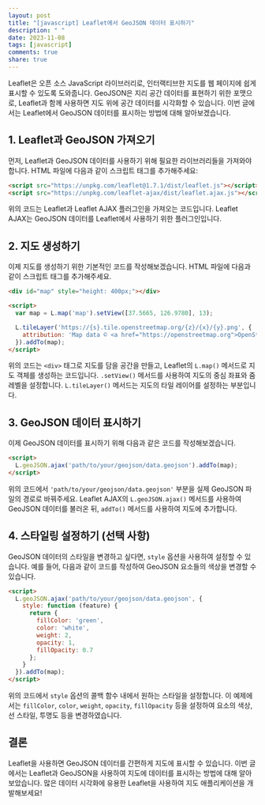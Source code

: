 ```yaml
---
layout: post
title: "[javascript] Leaflet에서 GeoJSON 데이터 표시하기"
description: " "
date: 2023-11-08
tags: [javascript]
comments: true
share: true
---
```


Leaflet은 오픈 소스 JavaScript 라이브러리로, 인터랙티브한 지도를 웹 페이지에 쉽게 표시할 수 있도록 도와줍니다. GeoJSON은 지리 공간 데이터를 표현하기 위한 포맷으로, Leaflet과 함께 사용하면 지도 위에 공간 데이터를 시각화할 수 있습니다. 이번 글에서는 Leaflet에서 GeoJSON 데이터를 표시하는 방법에 대해 알아보겠습니다.

## 1. Leaflet과 GeoJSON 가져오기

먼저, Leaflet과 GeoJSON 데이터를 사용하기 위해 필요한 라이브러리들을 가져와야 합니다. HTML 파일에 다음과 같이 스크립트 태그를 추가해주세요:

```html
<script src="https://unpkg.com/leaflet@1.7.1/dist/leaflet.js"></script>
<script src="https://unpkg.com/leaflet-ajax/dist/leaflet.ajax.js"></script>
```

위의 코드는 Leaflet과 Leaflet AJAX 플러그인을 가져오는 코드입니다. Leaflet AJAX는 GeoJSON 데이터를 Leaflet에서 사용하기 위한 플러그인입니다.

## 2. 지도 생성하기

이제 지도를 생성하기 위한 기본적인 코드를 작성해보겠습니다. HTML 파일에 다음과 같이 스크립트 태그를 추가해주세요.

```html
<div id="map" style="height: 400px;"></div>

<script>
  var map = L.map('map').setView([37.5665, 126.9780], 13);

  L.tileLayer('https://{s}.tile.openstreetmap.org/{z}/{x}/{y}.png', {
    attribution: 'Map data © <a href="https://openstreetmap.org">OpenStreetMap</a> contributors'
  }).addTo(map);
</script>
```

위의 코드는 `<div>` 태그로 지도를 담을 공간을 만들고, Leaflet의 `L.map()` 메서드로 지도 객체를 생성하는 코드입니다. `.setView()` 메서드를 사용하여 지도의 중심 좌표와 줌 레벨을 설정합니다. `L.tileLayer()` 메서드는 지도의 타일 레이어를 설정하는 부분입니다.

## 3. GeoJSON 데이터 표시하기

이제 GeoJSON 데이터를 표시하기 위해 다음과 같은 코드를 작성해보겠습니다.

```html
<script>
  L.geoJSON.ajax('path/to/your/geojson/data.geojson').addTo(map);
</script>
```

위의 코드에서 `'path/to/your/geojson/data.geojson'` 부분을 실제 GeoJSON 파일의 경로로 바꿔주세요. Leaflet AJAX의 `L.geoJSON.ajax()` 메서드를 사용하여 GeoJSON 데이터를 불러온 뒤, `addTo()` 메서드를 사용하여 지도에 추가합니다.

## 4. 스타일링 설정하기 (선택 사항)

GeoJSON 데이터의 스타일을 변경하고 싶다면, `style` 옵션을 사용하여 설정할 수 있습니다. 예를 들어, 다음과 같이 코드를 작성하여 GeoJSON 요소들의 색상을 변경할 수 있습니다.

```html
<script>
  L.geoJSON.ajax('path/to/your/geojson/data.geojson', {
    style: function (feature) {
      return {
        fillColor: 'green',
        color: 'white',
        weight: 2,
        opacity: 1,
        fillOpacity: 0.7
      };
    }
  }).addTo(map);
</script>
```

위의 코드에서 `style` 옵션의 콜백 함수 내에서 원하는 스타일을 설정합니다. 이 예제에서는 `fillColor`, `color`, `weight`, `opacity`, `fillOpacity` 등을 설정하여 요소의 색상, 선 스타일, 투명도 등을 변경하였습니다.

## 결론

Leaflet을 사용하면 GeoJSON 데이터를 간편하게 지도에 표시할 수 있습니다. 이번 글에서는 Leaflet과 GeoJSON을 사용하여 지도에 데이터를 표시하는 방법에 대해 알아보았습니다. 많은 데이터 시각화에 유용한 Leaflet을 사용하여 지도 애플리케이션을 개발해보세요!
